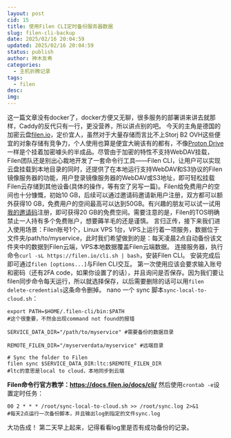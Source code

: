 ```yaml
---
layout: post
cid: 15
title: 使用Filen CLI定时备份服务器数据
slug: filen-cli-backup
date: 2025/02/16 20:04:59
updated: 2025/02/16 20:04:59
status: publish
author: 神木友希
categories: 
  - 主机折腾记录
tags: 
  - filen
desc: 
img: 
---
```



这一篇文章没有docker了，docker方便又无聊，很多服务的部署讲来讲去就那样，Caddy的反代只有一行，更没营养，所以讲点别的吧。
今天的主角是德国的加密云盘[filen.io](https://filen.io)，定价宜人，虽然对于大量存储而言比不上Storj B2 OVH这些便宜的对象存储有竞争力，个人使用也算是便宜大碗该有的都有，不像[Proton Drive](https://proton.me/drive)一样是个挂着加密噱头的半成品。尽管由于加密的特性不支持WebDAV挂载，Filen团队还是别出心裁地开发了一套命令行工具――Filen CLI，让用户可以实现云盘挂载到本地目录的同时，还提供了在本地运行支持WebDAV和S3协议的Filen镜像服务器的功能，用户登录镜像服务器的WebDAV或S3地址，即可轻松挂载Filen云存储到其他设备(具体的操作，等有空了另写一篇)。Filen给免费用户的空间也十分慷慨，初始10 GB，后续可以通过邀请码邀请新用户注册，双方都可以额外获得10 GB，免费用户的空间最高可以达到50GB。有兴趣的朋友可以试一试用[我的邀请码](https://filen.io/r/7bbe615e47fdaea5fbd676a9564bdde6)注册，即可获得20 GB的免费空间。需要注意的是，Filen的TOS明确禁止一人持有多个免费账户，想要薅羊毛的还是谨慎。
言归正传，接下来我们进入使用场景：Filen账号1个，Linux VPS 1台，VPS上运行着一项服务，数据位于文件夹/path/to/myservice，此时我们希望做到的是：每天凌晨2点自动备份该文件夹中的数据到Filen云端，VPS本地数据覆盖Filen云端数据。
连接服务器，执行命令`curl -sL https://filen.io/cli.sh | bash`，安装Filen CLI。
安装完成后即可通过`filen [options...]`与Filen CLI交互。
第一次使用应该会要求输入账号和密码（还有2FA code，如果你设置了的话），并且询问是否保存。因为我们要让filen同步命令每天运行，所以就选择保存，以后需要删除的话可以用`filen delete-credentials`这条命令删掉。
nano 一个 sync 脚本`sync-local-to-cloud.sh`：
```
export PATH=$HOME/.filen-cli/bin:$PATH 
#这个很重要，不然会出现command not found的报错
  
SERVICE_DATA_DIR="/path/to/myservice" #需要备份的数据目录
  
REMOTE_FILEN_DIR="/myserverdata/myservice" #远端目录
  
# Sync the folder to Filen
filen sync $SERVICE_DATA_DIR:ltc:$REMOTE_FILEN_DIR
#ltc的意思是local to cloud，本地同步到云端
```
**Filen命令行官方教学：https://docs.filen.io/docs/cli/**
然后使用`crontab -e`设置定时任务：
```
00 2 * * * /root/sync-local-to-cloud.sh >> /root/sync.log 2>&1
#每天2点运行一次备份脚本，并且输出log到指定的文件sync.log
```
大功告成！
第二天早上起来，记得看看log里是否有成功备份的记录。